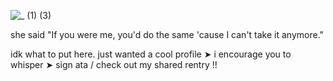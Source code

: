 ![_ (1) (3)](https://github.com/user-attachments/assets/98a0db45-8032-4688-9e1e-78d21ae135c2)



she said "If you were me, you'd do the same 'cause I can't take it anymore."


idk what to put here. just wanted a cool profile
➤ i encourage you to whisper 
➤ sign ata / check out my shared rentry !! 
